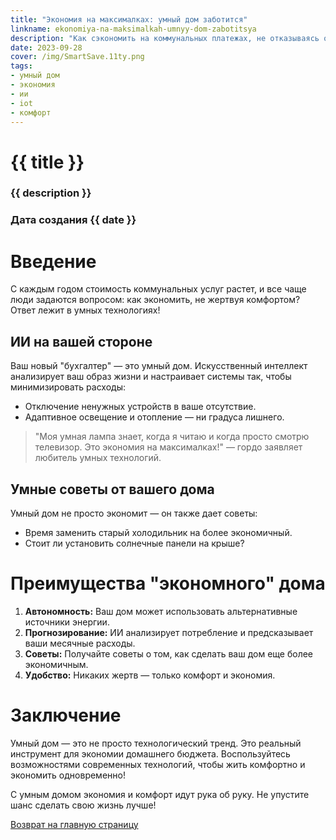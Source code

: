 ```yaml
---
title: "Экономия на максималках: умный дом заботится"
linkname: ekonomiya-na-maksimalkah-umnyy-dom-zabotitsya
description: "Как сэкономить на коммунальных платежах, не отказываясь от комфорта?"
date: 2023-09-28
cover: /img/SmartSave.11ty.png
tags: 
- умный дом
- экономия
- ии
- iot
- комфорт
---
```


# {{ title }}
### {{ description }}
### Дата создания {{ date }}

# Введение

С каждым годом стоимость коммунальных услуг растет, и все чаще люди задаются вопросом: как экономить, не жертвуя комфортом? Ответ лежит в умных технологиях!

## ИИ на вашей стороне

Ваш новый "бухгалтер" — это умный дом. Искусственный интеллект анализирует ваш образ жизни и настраивает системы так, чтобы минимизировать расходы:

* Отключение ненужных устройств в ваше отсутствие.
* Адаптивное освещение и отопление — ни градуса лишнего.

> "Моя умная лампа знает, когда я читаю и когда просто смотрю телевизор. Это экономия на максималках!" — гордо заявляет любитель умных технологий.

## Умные советы от вашего дома

Умный дом не просто экономит — он также дает советы:

* Время заменить старый холодильник на более экономичный.
* Стоит ли установить солнечные панели на крыше?

# Преимущества "экономного" дома

1. **Автономность:** Ваш дом может использовать альтернативные источники энергии.
2. **Прогнозирование:** ИИ анализирует потребление и предсказывает ваши месячные расходы.
3. **Советы:** Получайте советы о том, как сделать ваш дом еще более экономичным.
4. **Удобство:** Никаких жертв — только комфорт и экономия.

# Заключение

Умный дом — это не просто технологический тренд. Это реальный инструмент для экономии домашнего бюджета. Воспользуйтесь возможностями современных технологий, чтобы жить комфортно и экономить одновременно!

С умным домом экономия и комфорт идут рука об руку. Не упустите шанс сделать свою жизнь лучше!

[Возврат на главную страницу](/)
